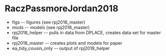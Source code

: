# RaczPassmoreJordan2018

- figs -- figures (see rpj2018_master)
- mods -- models  (see rpj2018_master)
- rpj2018_helper -- pulls in data from DPLACE, creates data set for master file
- rpj2018_master -- creates plots and models for paper
- ea_tidy_cousin_only -- output of rpj2018_helper
